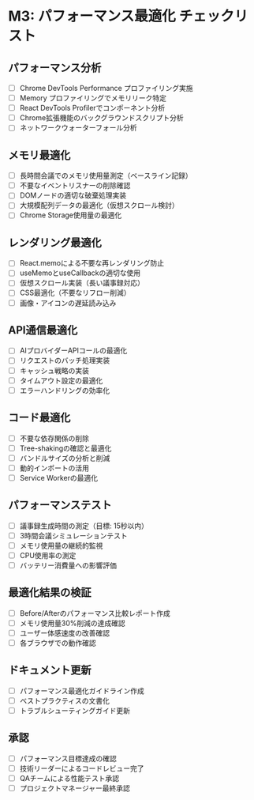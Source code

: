 # M3: パフォーマンス最適化 チェックリスト

## パフォーマンス分析
- [ ] Chrome DevTools Performance プロファイリング実施
- [ ] Memory プロファイリングでメモリリーク特定
- [ ] React DevTools Profilerでコンポーネント分析
- [ ] Chrome拡張機能のバックグラウンドスクリプト分析
- [ ] ネットワークウォーターフォール分析

## メモリ最適化
- [ ] 長時間会議でのメモリ使用量測定（ベースライン記録）
- [ ] 不要なイベントリスナーの削除確認
- [ ] DOMノードの適切な破棄処理実装
- [ ] 大規模配列データの最適化（仮想スクロール検討）
- [ ] Chrome Storage使用量の最適化

## レンダリング最適化
- [ ] React.memoによる不要な再レンダリング防止
- [ ] useMemoとuseCallbackの適切な使用
- [ ] 仮想スクロール実装（長い議事録対応）
- [ ] CSS最適化（不要なリフロー削減）
- [ ] 画像・アイコンの遅延読み込み

## API通信最適化
- [ ] AIプロバイダーAPIコールの最適化
- [ ] リクエストのバッチ処理実装
- [ ] キャッシュ戦略の実装
- [ ] タイムアウト設定の最適化
- [ ] エラーハンドリングの効率化

## コード最適化
- [ ] 不要な依存関係の削除
- [ ] Tree-shakingの確認と最適化
- [ ] バンドルサイズの分析と削減
- [ ] 動的インポートの活用
- [ ] Service Workerの最適化

## パフォーマンステスト
- [ ] 議事録生成時間の測定（目標: 15秒以内）
- [ ] 3時間会議シミュレーションテスト
- [ ] メモリ使用量の継続的監視
- [ ] CPU使用率の測定
- [ ] バッテリー消費量への影響評価

## 最適化結果の検証
- [ ] Before/Afterのパフォーマンス比較レポート作成
- [ ] メモリ使用量30%削減の達成確認
- [ ] ユーザー体感速度の改善確認
- [ ] 各ブラウザでの動作確認

## ドキュメント更新
- [ ] パフォーマンス最適化ガイドライン作成
- [ ] ベストプラクティスの文書化
- [ ] トラブルシューティングガイド更新

## 承認
- [ ] パフォーマンス目標達成の確認
- [ ] 技術リーダーによるコードレビュー完了
- [ ] QAチームによる性能テスト承認
- [ ] プロジェクトマネージャー最終承認